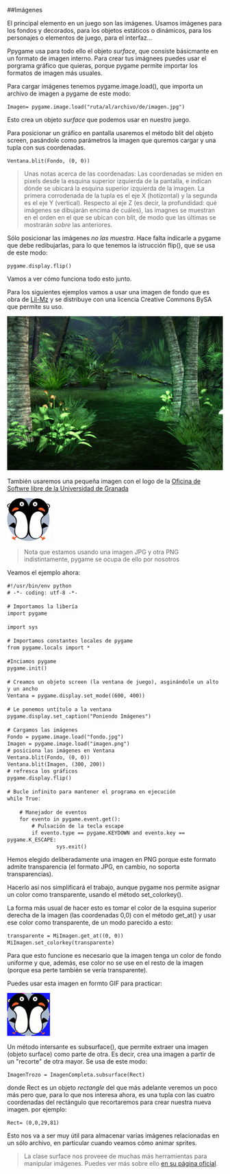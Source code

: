 ##Imágenes

El principal elemento en un juego son las imágenes. Usamos imágenes para los fondos y decorados, para los objetos estáticos o dinámicos, para los personajes o elementos de juego, para el interfaz...

Ppygame usa para todo ello el objeto *surface*, que consiste básicmante en un formato de imagen interno. Para crear tus imágnees puedes usar el porgrama gráfico que quieras, porque pygame permite importar los formatos de imagen más usuales. 

Para cargar imágenes tenemos pygame.image.load(), que importa un archivo de imagen a pygame de este modo:

```
Imagen= pygame.image.load("ruta/al/archivo/de/imagen.jpg")
```

Esto crea un objeto *surface* que podemos usar en nuestro juego.

Para posicionar un gráfico en pantalla usaremos el método blit del objeto screen, pasándole como parámetros la imagen que quremos cargar y una tupla con sus coordenadas.

```
Ventana.blit(Fondo, (0, 0))
```

> Unas notas acerca de las coordenadas:
> Las coordenadas se miden en pixels desde la esquina superior izquierda de la pantalla, e indican dónde se ubicará la esquina superior izquierda de la imagen.
> La primera corrodenada de la tupla es el eje X (hotizontal) y la segunda es el eje Y (vertical).
> Respecto al eje Z (es decir, la profundidad: qué imágenes se dibujarán encima de cuáles), las imagnes se muestran en el orden en el que se ubican con blit, de modo que las últimas se mostrarán *sobre* las anteriores.

Sólo posicionar las imágenes *no las muestra*. Hace falta indicarle a pygame que debe redibujarlas, para lo que tenemos la istrucción flip(), que se usa de este modo:

```
pygame.display.flip()
```

Vamos a ver cómo funciona todo esto junto.

Para los siguientes ejemplos vamos a usar una imagen de fondo que es obra de [Lil-Mz](http://www.deviantart.com/morelikethis/125969509) y se distribuye con una licencia Creative Commons BySA que permite su uso.

![fondo.jpg](../img/fondo.jpg)

También usaremos una pequeña imagen con el logo de la [Oficina de Softwre libre de la Universidad de Granada](http://osl.ugr.es) 

![imagen.png](../img/imagen.png)

> Nota que estamos usando una imagen JPG y otra PNG indistintamente, pygame se ocupa de ello por nosotros

Veamos el ejemplo ahora:

```
#!/usr/bin/env python
# -*- coding: utf-8 -*-

# Importamos la libería
import pygame

import sys

# Importamos constantes locales de pygame
from pygame.locals import *

#Inciamos pygame
pygame.init()

# Creamos un objeto screen (la ventana de juego), asginándole un alto y un ancho
Ventana = pygame.display.set_mode((600, 400))

# Le ponemos untítulo a la ventana
pygame.display.set_caption("Poniendo Imágenes")

# Cargamos las imágenes
Fondo = pygame.image.load("fondo.jpg")
Imagen = pygame.image.load("imagen.png")
# posiciona las imágenes en Ventana
Ventana.blit(Fondo, (0, 0))
Ventana.blit(Imagen, (300, 200))
# refresca los gráficos
pygame.display.flip()

# Bucle infinito para mantener el programa en ejecución
while True:
    
    # Manejador de eventos
    for evento in pygame.event.get():
        # Pulsación de la tecla escape
        if evento.type == pygame.KEYDOWN and evento.key == pygame.K_ESCAPE:
                sys.exit()
```

Hemos elegido deliberadamente una imagen en PNG porque este formato admite transparencia (el formato JPG, en cambio, no soporta transparencias).

Hacerlo así nos simplificará el trabajo, aunque pygame nos permite asignar un color como transparente, usando el método set_colorkey().

La forma más usual de hacer esto es tomar el color de la esquina superior derecha de la imagen (las coordenadas 0,0) con el método get_at() y usar ese color como transparente, de un modo parecido a esto:

```
transparente = MiImagen.get_at((0, 0))
MiImagen.set_colorkey(transparente)
```

Para que esto funcione es necesario que la imagen tenga un color de fondo uniforme y que, además, ese color no se use en el resto de la imagen (porque esa perte también se vería transparente).

Puedes usar esta imagen en formto GIF para practicar:

![imagen.gif](../img/imagen.gif)

Un método intersante es subsurface(), que permite extraer una imagen (objeto surface) como parte de otra. Es decir, crea una imagen a partir de un "recorte" de otra mayor. Se usa de este modo:

```
ImagenTrozo = ImagenCompleta.subsurface(Rect)
```

donde Rect es un objeto *rectangle* del que más adelante veremos un poco más pero que, para lo que nos interesa ahora, es una tupla con las cuatro coordenadas del rectángulo que recortaremos para crear nuestra nueva imagen. por ejemplo:

```
Rect= (0,0,29,81)
```
Esto nos va a ser muy útil para almacenar varias imágenes relacionadas en un sólo archivo, en particular cuando veamos cómo animar sprites.

> La clase surface nos proveee de muchas más herramientas para manipular imágenes. Puedes ver más sobre ello [en su página oficial](http://www.pygame.org/docs/ref/surface.html).
